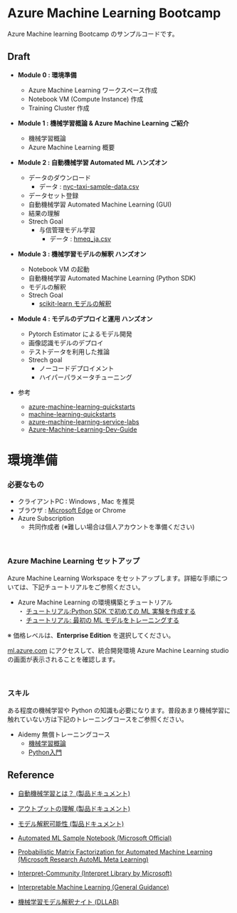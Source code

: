 # Azure Machine Learning Bootcamp

Azure Machine learning Bootcamp のサンプルコードです。

## Draft
- **Module 0 : 環境準備**
    - Azure Machine Learning ワークスペース作成
    - Notebook VM (Compute Instance) 作成
    - Training Cluster 作成

- **Module 1 : 機械学習概論 & Azure Machine Learning ご紹介**
    - 機械学習概論
    - Azure Machine Learning 概要

- **Module 2 : 自動機械学習 Automated ML ハンズオン**
    - データのダウンロード
        - データ : [nyc-taxi-sample-data.csv](https://quickstartsws9073123377.blob.core.windows.net/azureml-blobstore-0d1c4218-a5f9-418b-bf55-902b65277b85/quickstarts/nyc-taxi-data/nyc-taxi-sample-data.csv)
    - データセット登録
    - 自動機械学習 Automated Machine Learning (GUI)
    - 結果の理解
    - Strech Goal
        - 与信管理モデル学習
            - データ : [hmeq_ja.csv](https://github.com/konabuta/Automated-ML-Workshop/blob/master/data/hmeq_ja.csv)
- **Module 3 : 機械学習モデルの解釈 ハンズオン**
    - Notebook VM の起動
    - 自動機械学習 Automated Machine Learning (Python SDK)
    - モデルの解釈
    - Strech Goal
        - [scikit-learn モデルの解釈](https://github.com/solliancenet/azure-machine-learning-quickstarts/blob/master/aml-python-sdk/starter-artifacts/nbvm-notebooks/06-aml-interpretability/solution-interpretability-with-AML.ipynb)


- **Module 4 : モデルのデプロイと運用 ハンズオン**
    - Pytorch Estimator によるモデル開発
    - 画像認識モデルのデプロイ
    - テストデータを利用した推論
    - Strech goal
        - ノーコードデプロイメント
        - ハイパーパラメータチューニング

- 参考
    - [azure-machine-learning-quickstarts](https://github.com/solliancenet/azure-machine-learning-quickstarts)
    - [machine-learning-quickstarts](https://github.com/solliancenet/machine-learning-quickstarts)
    - [azure-machine-learning-service-labs](https://github.com/solliancenet/azure-machine-learning-service-labs)
    - [Azure-Machine-Learning-Dev-Guide](https://github.com/solliancenet/Azure-Machine-Learning-Dev-Guide)



# 環境準備

### 必要なもの

- クライアントPC : Windows , Mac を推奨
- ブラウザ : [Microsoft Edge](https://www.microsoft.com/en-us/edge) or Chrome
- Azure Subscription
    - 共同作成者 (※難しい場合は個人アカウントを準備ください)

<br>

### Azure Machine Learning セットアップ

Azure Machine Learning Workspace をセットアップします。詳細な手順については、下記チュートリアルをご参照ください。

- Azure Machine Learning  の環境構築とチュートリアル<br>
・ [チュートリアル:Python SDK で初めての ML 実験を作成する](https://docs.microsoft.com/ja-JP/azure/machine-learning/service/tutorial-1st-experiment-sdk-setup)<br>
・ [チュートリアル: 最初の ML モデルをトレーニングする](https://docs.microsoft.com/ja-JP/azure/machine-learning/service/tutorial-1st-experiment-sdk-train)

※ 価格レベルは、**Enterprise Edition** を選択してください。

[ml.azure.com](ml.azure.com) にアクセスして、統合開発環境 Azure Machine Learning studio の画面が表示されることを確認します。


<br>

### スキル

ある程度の機械学習や Python の知識も必要になります。普段あまり機械学習に触れていない方は下記のトレーニングコースをご参照ください。

- Aidemy 無償トレーニングコース
    - [機械学習概論](https://aidemy.net/courses/2010)
    - [Python入門](https://aidemy.net/courses/3010)


## Reference
- [自動機械学習とは？ (製品ドキュメント)](https://docs.microsoft.com/ja-JP/azure/machine-learning/service/concept-automated-ml?WT.mc_id=oreilly-webinar-lazzeri)
- [アウトプットの理解 (製品ドキュメント)](https://docs.microsoft.com/ja-jp/azure/machine-learning/service/how-to-understand-automated-ml)
- [モデル解釈可能性 (製品ドキュメント)](https://docs.microsoft.com/ja-JP/azure/machine-learning/service/how-to-machine-learning-interpretability)
- [Automated ML Sample Notebook (Microsoft Official)](https://github.com/Azure/MachineLearningNotebooks/tree/master/how-to-use-azureml/automated-machine-learning)
- [Probabilistic Matrix Factorization for Automated Machine Learning (Microsoft Research AutoML Meta Learning)](https://www.microsoft.com/en-us/research/publication/probabilistic-matrix-factorization-for-automated-machine-learning/)

- [Interpret-Community (Interpret Library by Microsoft)](https://github.com/interpretml/interpret-community)

- [Interpretable Machine Learning (General Guidance)](https://christophm.github.io/interpretable-ml-book/)

- [機械学習モデル解釈ナイト (DLLAB)](https://dllab.connpass.com/event/153453/)
